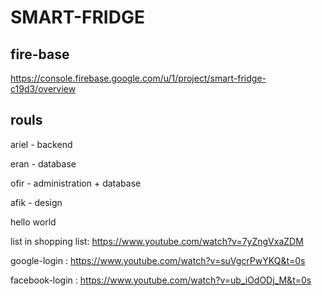 # SMART-FRIDGE

## fire-base
https://console.firebase.google.com/u/1/project/smart-fridge-c19d3/overview

## rouls 
ariel - backend

eran - database

ofir - administration + database

afik - design


hello world

list in shopping list:
https://www.youtube.com/watch?v=7yZngVxaZDM

google-login : https://www.youtube.com/watch?v=suVgcrPwYKQ&t=0s

facebook-login : https://www.youtube.com/watch?v=ub_iOdODj_M&t=0s

